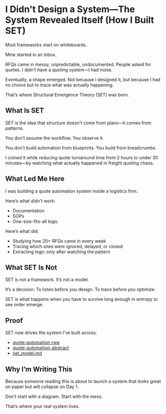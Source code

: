 # I Didn't Design a System—The System Revealed Itself (How I Built SET)

Most frameworks start on whiteboards.

Mine started in an inbox.

RFQs came in messy, unpredictable, undocumented. People asked for quotes. I didn’t have a quoting system—I had noise.

Eventually, a shape emerged. Not because I designed it, but because I had no choice but to trace what was actually happening.

That’s where Structural Emergence Theory (SET) was born.

## What Is SET

SET is the idea that structure doesn't come from plans—it comes from patterns.

You don’t assume the workflow. You observe it.

You don’t build automation from blueprints. You build from breadcrumbs.

I coined it while reducing quote turnaround time from 2 hours to under 30 minutes—by watching what actually happened in freight quoting chaos.

## What Led Me Here

I was building a quote automation system inside a logistics firm.

Here’s what didn’t work:
- Documentation
- SOPs
- One-size-fits-all logic

Here’s what did:
- Studying how 20+ RFQs came in every week
- Tracing which ones were ignored, delayed, or closed
- Extracting logic only after watching the pattern

## What SET Is Not

SET is not a framework. It’s not a model.

It’s a decision: To listen before you design. To trace before you optimize.

SET is what happens when you have to survive long enough in entropy to see order emerge.

## Proof

SET now drives the system I’ve built across:
- [quote-automation-raw](https://github.com/Intelliship/quote-automation-raw)
- [quote-automation-abstract](https://github.com/Intelliship/quote-automation-abstract)
- [set_model.md](https://github.com/Intelliship/quote-automation-abstract/blob/main/docs/set_model.md)

## Why I’m Writing This

Because someone reading this is about to launch a system that looks great on paper but will collapse on Day 1.

Don’t start with a diagram. Start with the mess.

That’s where your real system lives.
